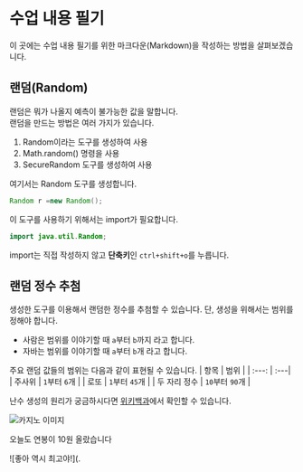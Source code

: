 # 수업 내용 필기

이 곳에는 수업 내용 필기를 위한 마크다운(Markdown)을 작성하는
방법을 살펴보겠습니다.

## 랜덤(Random)
랜덤은 뭐가 나올지 예측이 불가능한 값을 말합니다.  
랜덤을 만드는 방법은 여러 가지가 있습니다.  
1. Random이라는 도구를 생성하여 사용
2. Math.random() 명령을 사용
3. SecureRandom 도구를 생성하여 사용

여기서는 Random 도구를 생성합니다.
```java
Random r =new Random();
```
이 도구를 사용하기 위해서는 import가 필요합니다.
```java
import java.util.Random;
```
import는 직접 작성하지 않고 **단축키**인 `ctrl+shift+o`를 누릅니다.

## 랜덤 정수 추첨

생성한 도구를 이용해서 랜덤한 정수를 추첨할 수 있습니다.
단, 생성을 위해서는 범위를 정해야 합니다.

- 사람은 범위를 이야기할 때 `a`부터 `b`까지 라고 합니다.
- 자바는 범위를 이야기할 때 `a`부터 `b`개 라고 합니다.

주요 랜덤 값들의 범위는 다음과 같이 표현될 수 있습니다.
| 항목 | 범위 | 
| :---: | :---|
| 주사위 | `1`부터 `6`개 |
| 로또 | `1`부터 `45`개 |
| 두 자리 정수 | `10`부터 `90`개 |

난수 생성의 원리가 궁금하시다면 [위키백과](https://ko.wikipedia.org/wiki/%EB%82%9C%EC%88%98)에서 확인할 수 있습니다.

![카지노 이미지](https://encrypted-tbn0.gstatic.com/images?q=tbn:ANd9GcTxRoiyyOJ4szDfpBmeO4NNHl1ETGbJ_5MlOg&s)

오늘도 연봉이 10원 올랐습니다

![좋아 역시 최고야!](.
